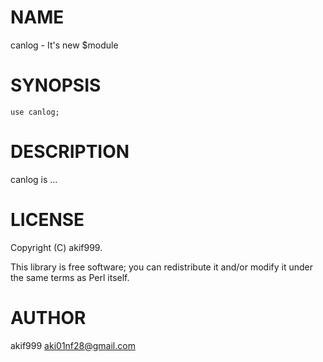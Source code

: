 # NAME

canlog - It's new $module

# SYNOPSIS

    use canlog;

# DESCRIPTION

canlog is ...

# LICENSE

Copyright (C) akif999.

This library is free software; you can redistribute it and/or modify
it under the same terms as Perl itself.

# AUTHOR

akif999 <aki01nf28@gmail.com>
